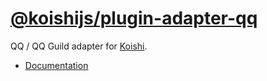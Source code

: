# [@koishijs/plugin-adapter-qq](https://koishi.chat/plugins/adapter/qq.html)

QQ / QQ Guild adapter for [Koishi](https://koishi.chat).

- [Documentation](https://koishi.chat/plugins/adapter/qq.html)
